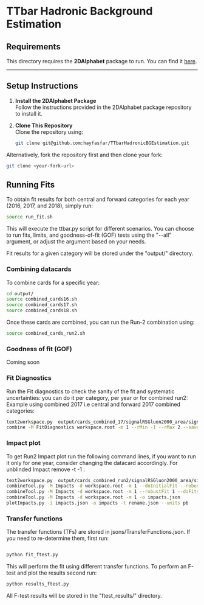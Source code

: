 # **TTbar Hadronic Background Estimation**

## **Requirements**
This directory requires the **2DAlphabet** package to run. You can find it [here](<Add link>).

---

## **Setup Instructions**

1. **Install the 2DAlphabet Package**  
   Follow the instructions provided in the 2DAlphabet package repository to install it.

2. **Clone This Repository**  
   Clone the repository using:
   ```bash
   git clone git@github.com:hayfasfar/TTbarHadronicBGEstimation.git
   ``` 

Alternatively, fork the repository first and then clone your fork:
```bash
git clone <your-fork-url>
```
## **Running Fits**

To obtain fit results for both central and forward categories for each year (2016, 2017, and 2018), simply run:

```bash
source run_fit.sh
```
This will execute the ttbar.py script for different scenarios. You can choose to run fits, limits, and goodness-of-fit (GOF) tests using the "--all" argument, or adjust the argument based on your needs.

Fit results for a given category will be stored under the "output/" directory.

### Combining datacards

To combine cards for a specific year:

```bash
cd output/
source combined_cards16.sh
source combined_cards17.sh
source combined_cards18.sh
```
Once these cards are combined, you can run the Run-2 combination using:

```bash 
source combined_cards_run2.sh
```
### Goodness of fit (GOF)

Coming soon

### Fit Diagnostics 
Run the Fit diagnostics to check the sanity of the fit and systematic uncertainties: you can do it per category, per year or for combined run2:
Example using combined 2017 i.e central and forward 2017 combined categories: 
```bash 
text2workspace.py  output/cards_combined_17/signalRSGluon2000_area/signalRSGluon2000_card.txt  -o workspace.root
combine -M FitDiagnostics workspace.root -m 1 --rMin -1 --rMax 2 --saveShapes --saveWithUncertainties -n .combined2017
```
### Impact plot

To get Run2 Impact plot run the following command lines, if you want to run it only for one year, consider changing the datacard accordingly. For unblinded Impact remove -t -1 : 
```bash
text2workspace.py  output/cards_combined_run2/signalRSGluon2000_area/signalRSGluon2000_card_combined.txt  -o workspace.root
combineTool.py -M Impacts -d workspace.root -m 1 --doInitialFit --robustFit 1 --expectSignal=1 --rMin -1 --rMax 2 -t -1  --job-mode condor 
combineTool.py -M Impacts -d workspace.root -m 1 --robustFit 1 --doFits --parallel 16 --expectSignal=1  --rMin -1 --rMax 2 -t -1  --job-mode condor
combineTool.py -M Impacts -d workspace.root -m 1 -o impacts.json
plotImpacts.py -i impacts.json -o impacts -t rename.json --units pb
```

### Transfer functions 

The transfer functions (TFs) are stored in jsons/TransferFunctions.json. If you need to re-determine them, first run:

```bash 

python fit_ftest.py
```
This will perform the fit using different transfer functions. To perform an F-test and plot the results second run:

```bash 
python results_ftest.py
```
All F-test results will be stored in the "ftest_results/" directory.
